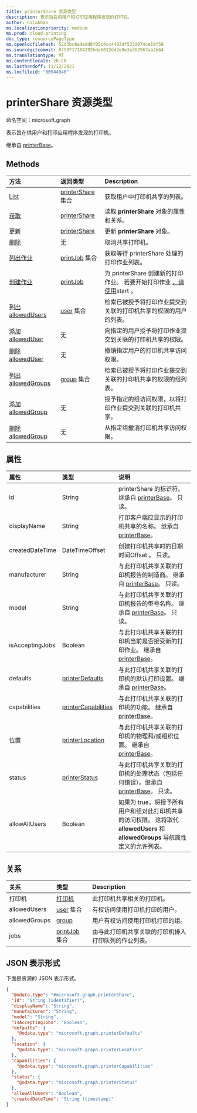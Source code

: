 ```yaml
---
title: printerShare 资源类型
description: 表示旨在供用户和打印应用程序发现的打印机。
author: nilakhan
ms.localizationpriority: medium
ms.prod: cloud-printing
doc_type: resourcePageType
ms.openlocfilehash: 52d3bc8adedd8f05c4cc4493df533d074ce19f58
ms.sourcegitcommit: 0759717104292bda6012dd2e9e3a362567aa2b64
ms.translationtype: MT
ms.contentlocale: zh-CN
ms.lasthandoff: 11/12/2021
ms.locfileid: "60944940"
---
```

# <a name="printershare-resource-type"></a>printerShare 资源类型

命名空间：microsoft.graph

表示旨在供用户和打印应用程序发现的打印机。

继承自 [printerBase](../resources/printerbase.md)。

## <a name="methods"></a>Methods
|方法|返回类型|Description|
|:---|:---|:---|
| [List](../api/print-list-shares.md) | [printerShare](printershare.md) 集合 | 获取租户中打印机共享的列表。 |
| [获取](../api/printershare-get.md) | [printerShare](printershare.md) | 读取 **printerShare** 对象的属性和关系。 |
| [更新](../api/printershare-update.md) | [printerShare](printershare.md) | 更新 **printerShare** 对象。 |
| [删除](../api/printershare-delete.md) | 无 | 取消共享打印机。 |
| [列出作业](../api/printershare-list-jobs.md) | [printJob](printjob.md) 集合 | 获取等待 printerShare 处理的打印作业列表。 |
| [创建作业](../api/printershare-post-jobs.md) | [printJob](printjob.md) | 为 printerShare 创建新的打印作业。 若要开始打印作业 [，请使用](../api/printjob-start.md)start 。 |
| [列出 allowedUsers](../api/printershare-list-allowedusers.md) | [user](user.md) 集合 | 检索已被授予将打印作业提交到关联的打印机共享的权限的用户的列表。 |
| [添加 allowedUser](../api/printershare-post-allowedusers.md) | 无 | 向指定的用户授予将打印作业提交到关联的打印机共享的权限。 |
| [删除 allowedUser](../api/printershare-delete-alloweduser.md) | 无 | 撤销指定用户的打印机共享访问权限。 |
| [列出 allowedGroups](../api/printershare-list-allowedgroups.md) | [group](group.md) 集合 | 检索已被授予将打印作业提交到关联的打印机共享的权限的组列表。 |
| [添加 allowedGroup](../api/printershare-post-allowedgroups.md) | 无 | 授予指定的组访问权限，以将打印作业提交到关联的打印机共享。 |
| [删除 allowedGroup](../api/printershare-delete-allowedgroup.md) | 无 | 从指定组撤消打印机共享访问权限。 |

## <a name="properties"></a>属性
|属性|类型|说明|
|:---|:---|:---|
|id|String| printerShare 的标识符。 继承自 [printerBase](../resources/printerbase.md)。 只读。|
|displayName|String|打印客户端应显示的打印机共享的名称。 继承自 [printerBase](../resources/printerbase.md)。|
|createdDateTime|DateTimeOffset|创建打印机共享时的日期时间Offset 。 只读。|
|manufacturer|String|与此打印机共享关联的打印机报告的制造商。 继承自 [printerBase](../resources/printerbase.md)。 只读。|
|model|String|与此打印机共享关联的打印机报告的型号名称。 继承自 [printerBase](../resources/printerbase.md)。 只读。|
|isAcceptingJobs|Boolean|与此打印机共享关联的打印机当前是否接受新的打印作业。 继承自 [printerBase](../resources/printerbase.md)。|
|defaults|[printerDefaults](printerdefaults.md)|与此打印机共享关联的打印机的默认打印设置。 继承自 [printerBase](../resources/printerbase.md)。|
|capabilities|[printerCapabilities](printercapabilities.md)|与此打印机共享关联的打印机的功能。 继承自 [printerBase](../resources/printerbase.md)。|
|位置|[printerLocation](printerlocation.md)|与此打印机共享关联的打印机的物理和/或组织位置。 继承自 [printerBase](../resources/printerbase.md)。|
|status|[printerStatus](printerstatus.md)|与此打印机共享关联的打印机的处理状态（包括任何错误）。继承自 [printerBase](../resources/printerbase.md)。 只读。|
|allowAllUsers|Boolean|如果为 true，将授予所有用户和组对此打印机共享的访问权限。 这将取代 **allowedUsers** 和 **allowedGroups** 导航属性定义的允许列表。|

## <a name="relationships"></a>关系
|关系|类型|Description|
|:---|:---|:---|
|打印机|[打印机](printer.md)|此打印机共享相关的打印机。 |
|allowedUsers|[user](user.md) 集合|有权访问使用打印机打印的用户。|
|allowedGroups|[group](group.md)|用户有权访问使用打印机打印的组。|
|jobs|[printJob](printjob.md) 集合| 由与此打印机共享关联的打印机排入打印队列的作业列表。|
## <a name="json-representation"></a>JSON 表示形式
下面是资源的 JSON 表示形式。
<!-- {
  "blockType": "resource",
  "keyProperty": "id",
  "@odata.type": "microsoft.graph.printerShare",
  "baseType": "microsoft.graph.printerBase",
  "openType": false
}
-->
``` json
{
  "@odata.type": "#microsoft.graph.printerShare",
  "id": "String (identifier)",
  "displayName": "String",
  "manufacturer": "String",
  "model": "String",
  "isAcceptingJobs": "Boolean",
  "defaults": {
    "@odata.type": "microsoft.graph.printerDefaults"
  },
  "location": {
    "@odata.type": "microsoft.graph.printerLocation"
  },
  "capabilities": {
    "@odata.type": "microsoft.graph.printerCapabilities"
  },
  "status": {
    "@odata.type": "microsoft.graph.printerStatus"
  },
  "allowAllUsers": "Boolean",
  "createdDateTime": "String (timestamp)"
}
```

